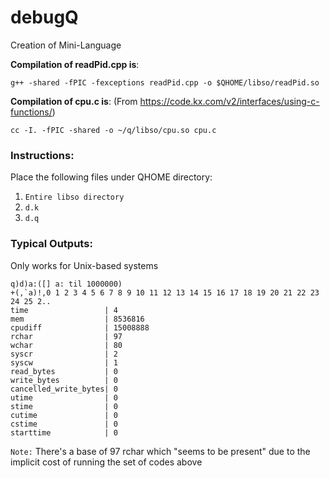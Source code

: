 # debugQ
Creation of Mini-Language

__Compilation of readPid.cpp is__:

`g++ -shared -fPIC -fexceptions readPid.cpp -o $QHOME/libso/readPid.so`

__Compilation of cpu.c is__: 
(From https://code.kx.com/v2/interfaces/using-c-functions/)

`cc -I. -fPIC -shared -o ~/q/libso/cpu.so cpu.c`


### Instructions:

Place the following files under QHOME directory:
1) `Entire libso directory`
2) `d.k`
3) `d.q` 


### Typical Outputs:

Only works for Unix-based systems

```
q)d)a:([] a: til 1000000)
+(,`a)!,0 1 2 3 4 5 6 7 8 9 10 11 12 13 14 15 16 17 18 19 20 21 22 23 24 25 2..
time                 | 4
mem                  | 8536816
cpudiff              | 15008888
rchar                | 97
wchar                | 80
syscr                | 2
syscw                | 1
read_bytes           | 0
write_bytes          | 0
cancelled_write_bytes| 0
utime                | 0
stime                | 0
cutime               | 0
cstime               | 0
starttime            | 0
```
`Note:` There's a base of 97 rchar which "seems to be present" due to the implicit cost of running the set of codes above
